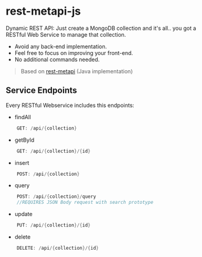 # rest-metapi-js


Dynamic REST API:
Just create a MongoDB collection and it's all.. you got a RESTful Web Service to manage that collection.
+ Avoid any back-end implementation.
+ Feel free to focus on improving your front-end.
+ No additional commands needed.

> Based on [rest-metapi](https://github.com/lexmartinez/rest-metapi) (Java implementation)

## Service Endpoints
Every RESTful Webservice includes this endpoints:

+ findAll
```java
    GET: /api/{collection}
```

+ getById
```java
    GET: /api/{collection}/{id}
```

+ insert
```java
    POST: /api/{collection}
```

+ query
```java
    POST: /api/{collection}/query
    //REQUIRES JSON Body request with search prototype
```

+ update
```java
    PUT: /api/{collection}/{id}
```

+ delete
```java
    DELETE: /api/{collection}/{id}
```
